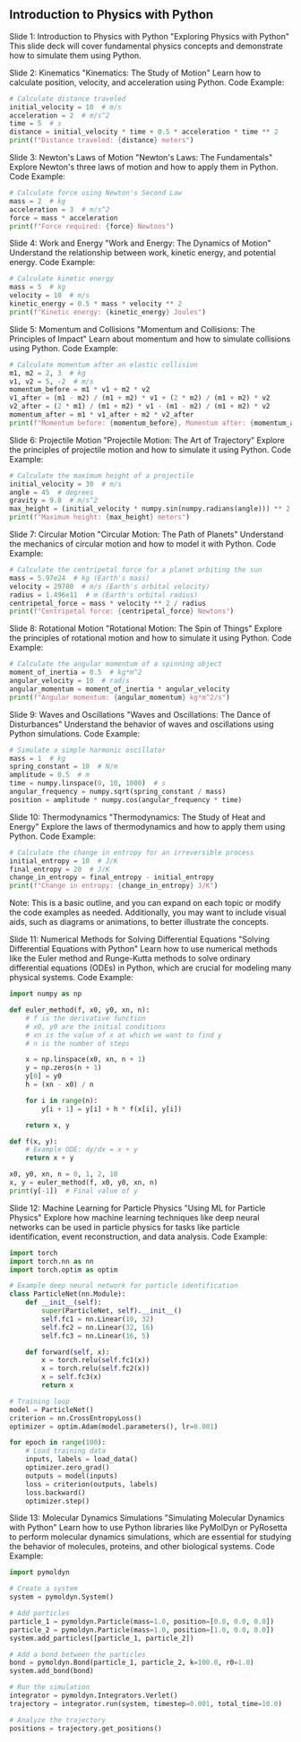 ## Introduction to Physics with Python

Slide 1: Introduction to Physics with Python "Exploring Physics with Python" This slide deck will cover fundamental physics concepts and demonstrate how to simulate them using Python.

Slide 2: Kinematics "Kinematics: The Study of Motion" Learn how to calculate position, velocity, and acceleration using Python. Code Example:

```python
# Calculate distance traveled
initial_velocity = 10  # m/s
acceleration = 2  # m/s^2
time = 5  # s
distance = initial_velocity * time + 0.5 * acceleration * time ** 2
print(f"Distance traveled: {distance} meters")
```

Slide 3: Newton's Laws of Motion "Newton's Laws: The Fundamentals" Explore Newton's three laws of motion and how to apply them in Python. Code Example:

```python
# Calculate force using Newton's Second Law
mass = 2  # kg
acceleration = 3  # m/s^2
force = mass * acceleration
print(f"Force required: {force} Newtons")
```

Slide 4: Work and Energy "Work and Energy: The Dynamics of Motion" Understand the relationship between work, kinetic energy, and potential energy. Code Example:

```python
# Calculate kinetic energy
mass = 5  # kg
velocity = 10  # m/s
kinetic_energy = 0.5 * mass * velocity ** 2
print(f"Kinetic energy: {kinetic_energy} Joules")
```

Slide 5: Momentum and Collisions "Momentum and Collisions: The Principles of Impact" Learn about momentum and how to simulate collisions using Python. Code Example:

```python
# Calculate momentum after an elastic collision
m1, m2 = 2, 3  # kg
v1, v2 = 5, -2  # m/s
momentum_before = m1 * v1 + m2 * v2
v1_after = (m1 - m2) / (m1 + m2) * v1 + (2 * m2) / (m1 + m2) * v2
v2_after = (2 * m1) / (m1 + m2) * v1 - (m1 - m2) / (m1 + m2) * v2
momentum_after = m1 * v1_after + m2 * v2_after
print(f"Momentum before: {momentum_before}, Momentum after: {momentum_after}")
```

Slide 6: Projectile Motion "Projectile Motion: The Art of Trajectory" Explore the principles of projectile motion and how to simulate it using Python. Code Example:

```python
# Calculate the maximum height of a projectile
initial_velocity = 30  # m/s
angle = 45  # degrees
gravity = 9.8  # m/s^2
max_height = (initial_velocity * numpy.sin(numpy.radians(angle))) ** 2 / (2 * gravity)
print(f"Maximum height: {max_height} meters")
```

Slide 7: Circular Motion "Circular Motion: The Path of Planets" Understand the mechanics of circular motion and how to model it with Python. Code Example:

```python
# Calculate the centripetal force for a planet orbiting the sun
mass = 5.97e24  # kg (Earth's mass)
velocity = 29780  # m/s (Earth's orbital velocity)
radius = 1.496e11  # m (Earth's orbital radius)
centripetal_force = mass * velocity ** 2 / radius
print(f"Centripetal force: {centripetal_force} Newtons")
```

Slide 8: Rotational Motion "Rotational Motion: The Spin of Things" Explore the principles of rotational motion and how to simulate it using Python. Code Example:

```python
# Calculate the angular momentum of a spinning object
moment_of_inertia = 0.5  # kg*m^2
angular_velocity = 10  # rad/s
angular_momentum = moment_of_inertia * angular_velocity
print(f"Angular momentum: {angular_momentum} kg*m^2/s")
```

Slide 9: Waves and Oscillations "Waves and Oscillations: The Dance of Disturbances" Understand the behavior of waves and oscillations using Python simulations. Code Example:

```python
# Simulate a simple harmonic oscillator
mass = 1  # kg
spring_constant = 10  # N/m
amplitude = 0.5  # m
time = numpy.linspace(0, 10, 1000)  # s
angular_frequency = numpy.sqrt(spring_constant / mass)
position = amplitude * numpy.cos(angular_frequency * time)
```

Slide 10: Thermodynamics "Thermodynamics: The Study of Heat and Energy" Explore the laws of thermodynamics and how to apply them using Python. Code Example:

```python
# Calculate the change in entropy for an irreversible process
initial_entropy = 10  # J/K
final_entropy = 20  # J/K
change_in_entropy = final_entropy - initial_entropy
print(f"Change in entropy: {change_in_entropy} J/K")
```

Note: This is a basic outline, and you can expand on each topic or modify the code examples as needed. Additionally, you may want to include visual aids, such as diagrams or animations, to better illustrate the concepts.

Slide 11: Numerical Methods for Solving Differential Equations "Solving Differential Equations with Python" Learn how to use numerical methods like the Euler method and Runge-Kutta methods to solve ordinary differential equations (ODEs) in Python, which are crucial for modeling many physical systems. Code Example:

```python
import numpy as np

def euler_method(f, x0, y0, xn, n):
    # f is the derivative function
    # x0, y0 are the initial conditions
    # xn is the value of x at which we want to find y
    # n is the number of steps

    x = np.linspace(x0, xn, n + 1)
    y = np.zeros(n + 1)
    y[0] = y0
    h = (xn - x0) / n

    for i in range(n):
        y[i + 1] = y[i] + h * f(x[i], y[i])

    return x, y

def f(x, y):
    # Example ODE: dy/dx = x + y
    return x + y

x0, y0, xn, n = 0, 1, 2, 10
x, y = euler_method(f, x0, y0, xn, n)
print(y[-1])  # Final value of y
```

Slide 12: Machine Learning for Particle Physics "Using ML for Particle Physics" Explore how machine learning techniques like deep neural networks can be used in particle physics for tasks like particle identification, event reconstruction, and data analysis. Code Example:

```python
import torch
import torch.nn as nn
import torch.optim as optim

# Example deep neural network for particle identification
class ParticleNet(nn.Module):
    def __init__(self):
        super(ParticleNet, self).__init__()
        self.fc1 = nn.Linear(10, 32)
        self.fc2 = nn.Linear(32, 16)
        self.fc3 = nn.Linear(16, 5)

    def forward(self, x):
        x = torch.relu(self.fc1(x))
        x = torch.relu(self.fc2(x))
        x = self.fc3(x)
        return x

# Training loop
model = ParticleNet()
criterion = nn.CrossEntropyLoss()
optimizer = optim.Adam(model.parameters(), lr=0.001)

for epoch in range(100):
    # Load training data
    inputs, labels = load_data()
    optimizer.zero_grad()
    outputs = model(inputs)
    loss = criterion(outputs, labels)
    loss.backward()
    optimizer.step()
```

Slide 13: Molecular Dynamics Simulations "Simulating Molecular Dynamics with Python" Learn how to use Python libraries like PyMolDyn or PyRosetta to perform molecular dynamics simulations, which are essential for studying the behavior of molecules, proteins, and other biological systems. Code Example:

```python
import pymoldyn

# Create a system
system = pymoldyn.System()

# Add particles
particle_1 = pymoldyn.Particle(mass=1.0, position=[0.0, 0.0, 0.0])
particle_2 = pymoldyn.Particle(mass=1.0, position=[1.0, 0.0, 0.0])
system.add_particles([particle_1, particle_2])

# Add a bond between the particles
bond = pymoldyn.Bond(particle_1, particle_2, k=100.0, r0=1.0)
system.add_bond(bond)

# Run the simulation
integrator = pymoldyn.Integrators.Verlet()
trajectory = integrator.run(system, timestep=0.001, total_time=10.0)

# Analyze the trajectory
positions = trajectory.get_positions()
```


